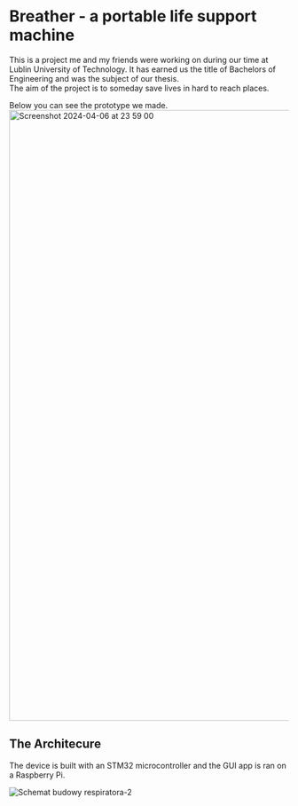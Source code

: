# Breather - a portable life support machine

This is a project me and my friends were working on during our time at Lublin University of Technology. It has earned us the title of Bachelors of Engineering and was the subject of our thesis.\
The aim of the project is to someday save lives in hard to reach places.

Below you can see the prototype we made.
<img width="1101" alt="Screenshot 2024-04-06 at 23 59 00" src="https://github.com/popiolekdawid/breather/assets/112573508/21b3ebbd-9208-4445-a267-296843f1dea5">

## The Architecure

The device is built with an STM32 microcontroller and the GUI app is ran on a Raspberry Pi.

![Schemat budowy respiratora-2](https://github.com/popiolekdawid/respirator/assets/112573508/7e32a745-e562-447e-ab6d-291f75b109c6)
